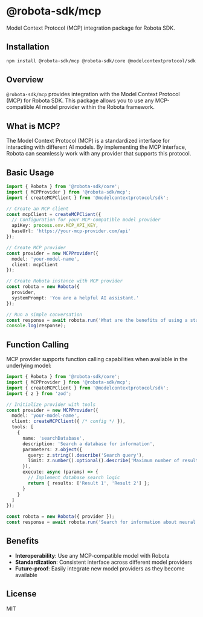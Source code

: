 # @robota-sdk/mcp

Model Context Protocol (MCP) integration package for Robota SDK.

## Installation

```bash
npm install @robota-sdk/mcp @robota-sdk/core @modelcontextprotocol/sdk
```

## Overview

`@robota-sdk/mcp` provides integration with the Model Context Protocol (MCP) for Robota SDK. This package allows you to use any MCP-compatible AI model provider within the Robota framework.

## What is MCP?

The Model Context Protocol (MCP) is a standardized interface for interacting with different AI models. By implementing the MCP interface, Robota can seamlessly work with any provider that supports this protocol.

## Basic Usage

```typescript
import { Robota } from '@robota-sdk/core';
import { MCPProvider } from '@robota-sdk/mcp';
import { createMCPClient } from '@modelcontextprotocol/sdk';

// Create an MCP client
const mcpClient = createMCPClient({
  // Configuration for your MCP-compatible model provider
  apiKey: process.env.MCP_API_KEY,
  baseUrl: 'https://your-mcp-provider.com/api'
});

// Create MCP provider
const provider = new MCPProvider({
  model: 'your-model-name',
  client: mcpClient
});

// Create Robota instance with MCP provider
const robota = new Robota({
  provider,
  systemPrompt: 'You are a helpful AI assistant.'
});

// Run a simple conversation
const response = await robota.run('What are the benefits of using a standardized protocol?');
console.log(response);
```

## Function Calling

MCP provider supports function calling capabilities when available in the underlying model:

```typescript
import { Robota } from '@robota-sdk/core';
import { MCPProvider } from '@robota-sdk/mcp';
import { createMCPClient } from '@modelcontextprotocol/sdk';
import { z } from 'zod';

// Initialize provider with tools
const provider = new MCPProvider({
  model: 'your-model-name',
  client: createMCPClient({ /* config */ }),
  tools: [
    {
      name: 'searchDatabase',
      description: 'Search a database for information',
      parameters: z.object({
        query: z.string().describe('Search query'),
        limit: z.number().optional().describe('Maximum number of results')
      }),
      execute: async (params) => {
        // Implement database search logic
        return { results: ['Result 1', 'Result 2'] };
      }
    }
  ]
});

const robota = new Robota({ provider });
const response = await robota.run('Search for information about neural networks');
```

## Benefits

- **Interoperability**: Use any MCP-compatible model with Robota
- **Standardization**: Consistent interface across different model providers
- **Future-proof**: Easily integrate new model providers as they become available

## License

MIT 